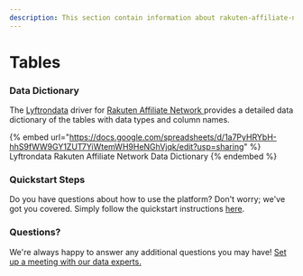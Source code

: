 ```yaml
---
description: This section contain information about rakuten-affiliate-network connector tables information
---
```


# Tables

### Data Dictionary

The [Lyftrondata](https://www.lyftrondata.com/) driver for [Rakuten Affiliate Network](https://www.lyftrondata.com/integration/rakuten-affiliate-network/)[ ](https://www.lyftrondata.com/integration/rakuten-affiliate-network/)provides a detailed data dictionary of the tables with data types and column names.

{% embed url="https://docs.google.com/spreadsheets/d/1a7PyHRYbH-hhS9fWW9GY1ZUT7YiWtemWH9HeNGhVjqk/edit?usp=sharing" %}
Lyftrondata Rakuten Affiliate Network Data Dictionary
{% endembed %}

### Quickstart Steps

Do you have questions about how to use the platform? Don't worry; we've got you covered. Simply follow the quickstart instructions [here](../../../../quickstart-steps.md).

### Questions? <a href="#questions" id="questions"></a>

We're always happy to answer any additional questions you may have! [Set up a meeting with our data experts.](https://www.lyftrondata.com/book-a-meeting/)

